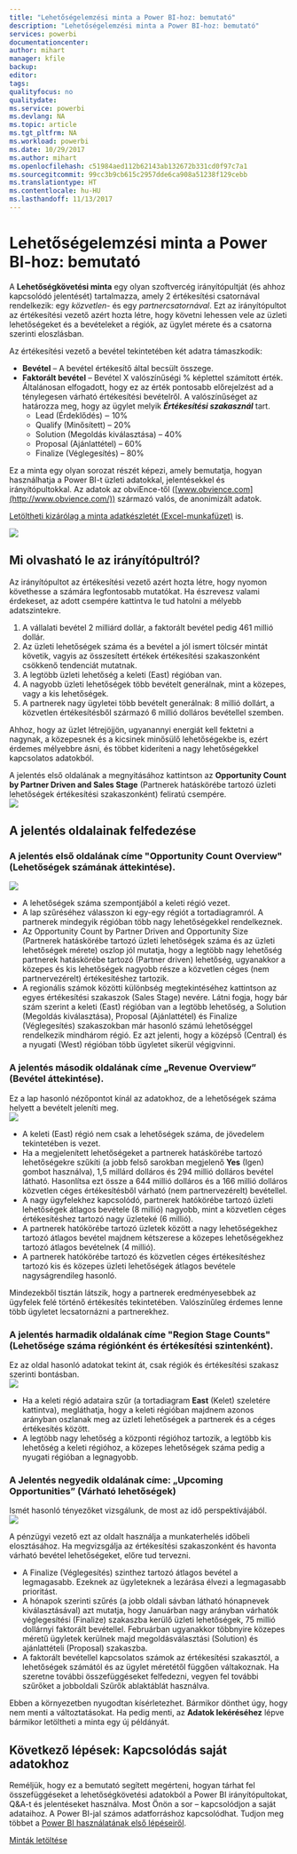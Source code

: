 ```yaml
---
title: "Lehetőségelemzési minta a Power BI-hoz: bemutató"
description: "Lehetőségelemzési minta a Power BI-hoz: bemutató"
services: powerbi
documentationcenter: 
author: mihart
manager: kfile
backup: 
editor: 
tags: 
qualityfocus: no
qualitydate: 
ms.service: powerbi
ms.devlang: NA
ms.topic: article
ms.tgt_pltfrm: NA
ms.workload: powerbi
ms.date: 10/29/2017
ms.author: mihart
ms.openlocfilehash: c51984aed112b62143ab132672b331cd0f97c7a1
ms.sourcegitcommit: 99cc3b9cb615c2957dde6ca908a51238f129cebb
ms.translationtype: HT
ms.contentlocale: hu-HU
ms.lasthandoff: 11/13/2017
---
```

# <a name="opportunity-analysis-sample-for-power-bi-take-a-tour"></a>Lehetőségelemzési minta a Power BI-hoz: bemutató
A **Lehetőségkövetési minta** egy olyan szoftvercég irányítópultját (és ahhoz kapcsolódó jelentését) tartalmazza, amely 2 értékesítési csatornával rendelkezik: egy *közvetlen-* és egy *partnercsatornával*. Ezt az irányítópultot az értékesítési vezető azért hozta létre, hogy követni lehessen vele az üzleti lehetőségeket és a bevételeket a régiók, az ügylet mérete és a csatorna szerinti eloszlásban.

Az értékesítési vezető a bevétel tekintetében két adatra támaszkodik:

* **Bevétel** – A bevétel értékesítő által becsült összege.
* **Faktorált bevétel** – Bevétel X valószínűségi % képlettel számított érték. Általánosan elfogadott, hogy ez az érték pontosabb előrejelzést ad a ténylegesen várható értékesítési bevételről. A valószínűséget az határozza meg, hogy az ügylet melyik ***Értékesítési szakasznál*** tart.
  * Lead (Érdeklődés) ‒ 10%  
  * Qualify (Minősített) – 20%  
  * Solution (Megoldás kiválasztása) – 40%  
  * Proposal (Ajánlattétel) – 60%  
  * Finalize (Véglegesítés) – 80%

Ez a minta egy olyan sorozat részét képezi, amely bemutatja, hogyan használhatja a Power BI-t üzleti adatokkal, jelentésekkel és irányítópultokkal. Az adatok az obviEnce-től ([www.obvience.com](http://www.obvience.com/)) származó valós, de anonimizált adatok.

[Letöltheti kizárólag a minta adatkészletét (Excel-munkafüzet)](http://go.microsoft.com/fwlink/?LinkId=529782) is.  

![](media/sample-opportunity-analysis/opportunity1.png)

## <a name="what-is-our-dashboard-telling-us"></a>Mi olvasható le az irányítópultról?
Az irányítópultot az értékesítési vezető azért hozta létre, hogy nyomon követhesse a számára legfontosabb mutatókat. Ha észrevesz valami érdekeset, az adott csempére kattintva le tud hatolni a mélyebb adatszintekre.

1. A vállalati bevétel 2 milliárd dollár, a faktorált bevétel pedig 461 millió dollár.
2. Az üzleti lehetőségek száma és a bevétel a jól ismert tölcsér mintát követik, vagyis az összesített értékek értékesítési szakaszonként csökkenő tendenciát mutatnak.
3. A legtöbb üzleti lehetőség a keleti (East) régióban van. 
4. A nagyobb üzleti lehetőségek több bevételt generálnak, mint a közepes, vagy a kis lehetőségek.
5. A partnerek nagy ügyletei több bevételt generálnak: 8 millió dollárt, a közvetlen értékesítésből származó 6 millió dolláros bevétellel szemben. 

Ahhoz, hogy az üzlet létrejöjjön, ugyanannyi energiát kell fektetni a nagynak, a közepesnek és a kicsinek minősülő lehetőségekbe is, ezért érdemes mélyebbre ásni, és többet kideríteni a nagy lehetőségekkel kapcsolatos adatokból. 

A jelentés első oldalának a megnyitásához kattintson az **Opportunity Count by Partner Driven and Sales Stage** (Partnerek hatáskörébe tartozó üzleti lehetőségek értékesítési szakaszonként) feliratú csempére.  
![](media/sample-opportunity-analysis/opportunity2.png)

## <a name="explore-the-pages-in-the-report"></a>A jelentés oldalainak felfedezése
### <a name="page-1-of-our-report-is-titled-opportunity-count-overview"></a>A jelentés első oldalának címe "Opportunity Count Overview" (Lehetőségek számának áttekintése).
![](media/sample-opportunity-analysis/opportunity3.png)

* A lehetőségek száma szempontjából a keleti régió vezet.  
* A lap szűréséhez válasszon ki egy-egy régiót a tortadiagramról. A partnerek mindegyik régióban több nagy lehetőségekkel rendelkeznek.   
* Az Opportunity Count by Partner Driven and Opportunity Size (Partnerek hatáskörébe tartozó üzleti lehetőségek száma és az üzleti lehetőségek mérete) oszlop jól mutatja, hogy a legtöbb nagy lehetőség partnerek hatáskörébe tartozó (Partner driven) lehetőség, ugyanakkor a közepes és kis lehetőségek nagyobb része a közvetlen céges (nem partnervezérelt) értékesítéshez tartozik. 
* A regionális számok közötti különbség megtekintéséhez kattintson az egyes értékesítési szakaszok (Sales Stage) nevére. Látni fogja, hogy bár szám szerint a keleti (East) régióban van a legtöbb lehetőség, a Solution (Megoldás kiválasztása), Proposal (Ajánlattétel) és Finalize (Véglegesítés) szakaszokban már hasonló számú lehetőséggel rendelkezik mindhárom régió. Ez azt jelenti, hogy a középső (Central) és a nyugati (West) régióban több ügyletet sikerül végigvinni. 

### <a name="page-2-of-our-report-is-titled-revenue-overview"></a>A jelentés második oldalának címe „Revenue Overview” (Bevétel áttekintése).
Ez a lap hasonló nézőpontot kínál az adatokhoz, de a lehetőségek száma helyett a bevételt jeleníti meg.  
![](media/sample-opportunity-analysis/opportunity4.png)

* A keleti (East) régió nem csak a lehetőségek száma, de jövedelem tekintetében is vezet.  
* Ha a megjelenített lehetőségeket a partnerek hatáskörébe tartozó lehetőségekre szűkíti (a jobb felső sarokban megjelenő **Yes** (Igen) gombot használva), 1,5 millárd dolláros és 294 millió dolláros bevétel látható. Hasonlítsa ezt össze a 644 millió dolláros és a 166 millió dolláros közvetlen céges értékesítésből várható (nem partnervezérelt) bevétellel.  
* A nagy ügyfelekhez kapcsolódó, partnerek hatókörébe tartozó üzleti lehetőségek átlagos bevétele (8 millió) nagyobb, mint a közvetlen céges értékesítéshez tartozó nagy üzleteké (6 millió).  
* A partnerek hatókörébe tartozó üzletek között a nagy lehetőségekhez tartozó átlagos bevétel majdnem kétszerese a közepes lehetőségekhez tartozó átlagos bevételnek (4 millió).  
* A partnerek hatókörébe tartozó és közvetlen céges értékesítéshez tartozó kis és közepes üzleti lehetőségek átlagos bevétele nagyságrendileg hasonló.   

Mindezekből tisztán látszik, hogy a partnerek eredményesebbek az ügyfelek felé történő értékesítés tekintetében.  Valószínűleg érdemes lenne több ügyletet lecsatornázni a partnerekhez.

### <a name="page-3-of-our-report-is-titled-region-stage-counts"></a>A jelentés harmadik oldalának címe "Region Stage Counts" (Lehetősége száma régiónként és értékesítési szintenként).
Ez az oldal hasonló adatokat tekint át, csak régiók és értékesítési szakasz szerinti bontásban.  
![](media/sample-opportunity-analysis/opportunity5.png)

* Ha a keleti régió adataira szűr (a tortadiagram **East** (Kelet) szeletére kattintva), megláthatja, hogy a keleti régióban majdnem azonos arányban oszlanak meg az üzleti lehetőségek a partnerek és a céges értékesítés között. 
* A legtöbb nagy lehetőség a központi régióhoz tartozik, a legtöbb kis lehetőség a keleti régióhoz, a közepes lehetőségek száma pedig a nyugati régióban a legnagyobb. 

### <a name="page-4-of-our-report-is-titled-upcoming-opportunities"></a>A Jelentés negyedik oldalának címe: „Upcoming Opportunities” (Várható lehetőségek)
Ismét hasonló tényezőket vizsgálunk, de most az idő perspektívájából.  
![](media/sample-opportunity-analysis/opportunity6.png)

A pénzügyi vezető ezt az oldalt használja a munkaterhelés időbeli elosztásához. Ha megvizsgálja az értékesítési szakaszonként és havonta várható bevétel lehetőségeket, előre tud tervezni.

* A Finalize (Véglegesítés) szinthez tartozó átlagos bevétel a legmagasabb. Ezeknek az ügyleteknek a lezárása élvezi a legmagasabb prioritást.
* A hónapok szerinti szűrés (a jobb oldali sávban látható hónapnevek kiválasztásával) azt mutatja, hogy Januárban nagy arányban várhatók véglegesítési (Finalize) szakaszba kerülő üzleti lehetőségek, 75 millió dollárnyi faktorált bevétellel. Februárban ugyanakkor többnyire közepes méretű ügyletek kerülnek majd megoldásválasztási (Solution) és ajánlattételi (Proposal) szakaszba.
* A faktorált bevétellel kapcsolatos számok az értékesítési szakasztól, a lehetőségek számától és az ügylet méretétől függően váltakoznak. Ha szeretne további összefüggéseket felfedezni, vegyen fel további szűrőket a jobboldali Szűrők ablaktáblát használva.

Ebben a környezetben nyugodtan kísérletezhet. Bármikor dönthet úgy, hogy nem menti a változtatásokat. Ha pedig menti, az **Adatok lekéréséhez** lépve bármikor letöltheti a minta egy új példányát.

## <a name="next-steps-connect-to-your-data"></a>Következő lépések: Kapcsolódás saját adatokhoz
Reméljük, hogy ez a bemutató segített megérteni, hogyan tárhat fel összefüggéseket a lehetőségkövetési adatokból a Power BI irányítópultokat, Q&A-t és jelentéseket használva. Most Önön a sor – kapcsolódjon a saját adataihoz. A Power BI-jal számos adatforráshoz kapcsolódhat. Tudjon meg többet a [Power BI használatának első lépéseiről](service-get-started.md).

[Minták letöltése](sample-datasets.md)  

